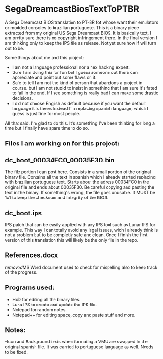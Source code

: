 # SegaDreamcastBiosTextToPTBR
 A Sega Dreamcast BIOS translation to PT-BR fot whose want their emulators or modded consoles to brazilian portuguese.
 This is a binary piece extracted from my original US Sega Dreamcast BIOS. It is basically text, I am pretty sure there is no copyright infringement there.
 In the final version I am thinking only to keep the IPS file as release. Not yet sure how if will turn out to be.

Some things about me and this project:
- I am not a language professional nor a hex hacking expert.
- Sure I am doing this for fun but I guess someone out there can appreciate and point out some flaws on it.
- Safe to tell I am not the kind of person that abandons a project in course, but I am not stupid to insist in something that I am sure it's fated to fail in the end. If I see something is really bad I can make some drastic decisions.
- I did not choose English as default because if you want the default language it is there. Instead I'm replacing spanish language, which I guess is just fine for most people.

All that said. I'm glad to do this. It's something I've been thinking for long a time but I finally have spare time to do so.


Files I am working on for this project:
-

dc_boot_00034FC0_00035F30.bin
-
The file portion I can post here. Consists in a small portion of the original binary file.
Contains all the text in spanish which I already started replacing with brazilian portuguese text.
Starts about the adress 00034FC0 in the original file and ends about 00035F30.
Be careful copying and pasting the text in the binary. If something's wrong, the file goes unusable. It MUST be 1x1 to keep the checksum and integrity of the BIOS.

dc_boot.ips
-
IPS patch that can be easily applied with any IPS tool such as Lunar IPS for example.
This way I can totally avoid any legal issues, wich I already think is not a problem but to be completly safe and clean.
Once I finish the first version of this translation this will likely be the only file in the repo.

References.docx
-
*removed*MS Word document used to check for mispelling also to keep track of the progress.


Programs used:
- 
- HxD for editing all the binary files.
- Luna IPS to create and update the IPS file.
- Notepad for random notes.
- Notepad++ for editing space, copy and paste stuff and more.

Notes:
-
-Icon and Background texts when formating a VMU are swapped in the original spanish file. It was carried to portuguese language as well. Needs to be fixed.